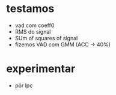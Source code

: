 # testamos

-   vad com coeff0
-   RMS do signal
-   SUm of squares of signal
-   fizemos VAD com GMM (ACC -> 40%)

# experimentar

-   pôr lpc
